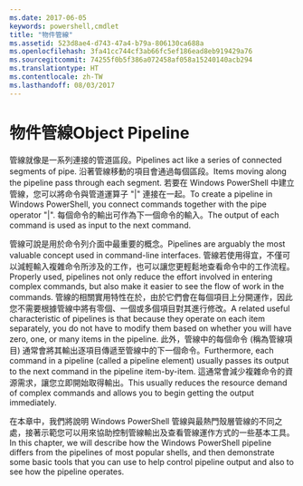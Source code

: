 ```yaml
---
ms.date: 2017-06-05
keywords: powershell,cmdlet
title: "物件管線"
ms.assetid: 523d8ae4-d743-47a4-b79a-806130ca688a
ms.openlocfilehash: 3fa41cc744cf3ab66fc5ef186ead8eb919429a76
ms.sourcegitcommit: 74255f0b5f386a072458af058a15240140acb294
ms.translationtype: HT
ms.contentlocale: zh-TW
ms.lasthandoff: 08/03/2017
---
```

# <a name="object-pipeline"></a><span data-ttu-id="26c1d-103">物件管線</span><span class="sxs-lookup"><span data-stu-id="26c1d-103">Object Pipeline</span></span>
<span data-ttu-id="26c1d-104">管線就像是一系列連接的管道區段。</span><span class="sxs-lookup"><span data-stu-id="26c1d-104">Pipelines act like a series of connected segments of pipe.</span></span> <span data-ttu-id="26c1d-105">沿著管線移動的項目會通過每個區段。</span><span class="sxs-lookup"><span data-stu-id="26c1d-105">Items moving along the pipeline pass through each segment.</span></span> <span data-ttu-id="26c1d-106">若要在 Windows PowerShell 中建立管線，您可以將命令與管道運算子 "|" 連接在一起。</span><span class="sxs-lookup"><span data-stu-id="26c1d-106">To create a pipeline in Windows PowerShell, you connect commands together with the pipe operator "|".</span></span> <span data-ttu-id="26c1d-107">每個命令的輸出可作為下一個命令的輸入。</span><span class="sxs-lookup"><span data-stu-id="26c1d-107">The output of each command is used as input to the next command.</span></span>

<span data-ttu-id="26c1d-108">管線可說是用於命令列介面中最重要的概念。</span><span class="sxs-lookup"><span data-stu-id="26c1d-108">Pipelines are arguably the most valuable concept used in command-line interfaces.</span></span> <span data-ttu-id="26c1d-109">管線若使用得宜，不僅可以減輕輸入複雜命令所涉及的工作，也可以讓您更輕鬆地查看命令中的工作流程。</span><span class="sxs-lookup"><span data-stu-id="26c1d-109">Properly used, pipelines not only reduce the effort involved in entering complex commands, but also make it easier to see the flow of work in the commands.</span></span> <span data-ttu-id="26c1d-110">管線的相關實用特性在於，由於它們會在每個項目上分開運作，因此您不需要根據管線中將有零個、一個或多個項目對其進行修改。</span><span class="sxs-lookup"><span data-stu-id="26c1d-110">A related useful characteristic of pipelines is that because they operate on each item separately, you do not have to modify them based on whether you will have zero, one, or many items in the pipeline.</span></span> <span data-ttu-id="26c1d-111">此外，管線中的每個命令 (稱為管線項目) 通常會將其輸出逐項目傳遞至管線中的下一個命令。</span><span class="sxs-lookup"><span data-stu-id="26c1d-111">Furthermore, each command in a pipeline (called a pipeline element) usually passes its output to the next command in the pipeline item-by-item.</span></span> <span data-ttu-id="26c1d-112">這通常會減少複雜命令的資源需求，讓您立即開始取得輸出。</span><span class="sxs-lookup"><span data-stu-id="26c1d-112">This usually reduces the resource demand of complex commands and allows you to begin getting the output immediately.</span></span>

<span data-ttu-id="26c1d-113">在本章中，我們將說明 Windows PowerShell 管線與最熱門殼層管線的不同之處，接著示範您可以用來協助控制管線輸出及查看管線運作方式的一些基本工具。</span><span class="sxs-lookup"><span data-stu-id="26c1d-113">In this chapter, we will describe how the Windows PowerShell pipeline differs from the pipelines of most popular shells, and then demonstrate some basic tools that you can use to help control pipeline output and also to see how the pipeline operates.</span></span>

